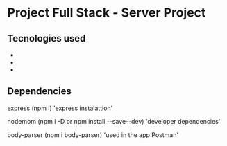 # Project Full Stack - Server Project

## Tecnologies used

- 
- 
- 

## Dependencies

express (npm i) 'express instalattion'

nodemom (npm i -D or npm install --save--dev) 'developer dependencies'

body-parser (npm i body-parser) 'used in the app Postman'

